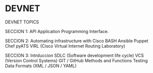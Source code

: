 # DEVNET
DEVNET TOPICS

SECCION 1:  API
            Application Programming Interface.
  
 SECCION 2: Automating infrastructure with Cisco 
            BASH
            Ansible
            Puppet
            Chef
            pyATS
            VIRL (Cisco Virtual Internet Routing Laboratory)
            
 SECCION 3: Intrduccion
            SDLC (Software development life cycle)
            VCS (Version Control Systems)
            GIT / GitHub
            Methods and Functions
            Testing
            Data Formats (XML / JSON / YAML)

